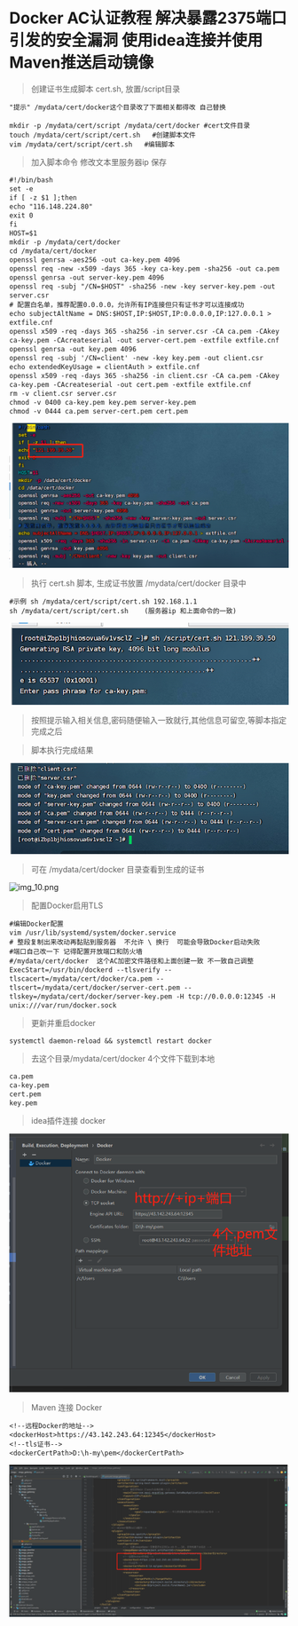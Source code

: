 # Docker AC认证教程 解决暴露2375端口引发的安全漏洞 使用idea连接并使用Maven推送启动镜像
>创建证书生成脚本 cert.sh, 放置/script目录  

```shell
"提示" /mydata/cert/docker这个目录改了下面相关都得改 自己替换 

mkdir -p /mydata/cert/script /mydata/cert/docker #cert文件目录   
touch /mydata/cert/script/cert.sh   #创建脚本文件
vim /mydata/cert/script/cert.sh   #编辑脚本
```
>加入脚本命令 修改文本里服务器ip 保存
```shell
#!/bin/bash 
set -e
if [ -z $1 ];then
echo "116.148.224.80"
exit 0
fi
HOST=$1
mkdir -p /mydata/cert/docker
cd /mydata/cert/docker
openssl genrsa -aes256 -out ca-key.pem 4096
openssl req -new -x509 -days 365 -key ca-key.pem -sha256 -out ca.pem
openssl genrsa -out server-key.pem 4096
openssl req -subj "/CN=$HOST" -sha256 -new -key server-key.pem -out server.csr
# 配置白名单，推荐配置0.0.0.0，允许所有IP连接但只有证书才可以连接成功
echo subjectAltName = DNS:$HOST,IP:$HOST,IP:0.0.0.0,IP:127.0.0.1 > extfile.cnf
openssl x509 -req -days 365 -sha256 -in server.csr -CA ca.pem -CAkey ca-key.pem -CAcreateserial -out server-cert.pem -extfile extfile.cnf
openssl genrsa -out key.pem 4096
openssl req -subj '/CN=client' -new -key key.pem -out client.csr
echo extendedKeyUsage = clientAuth > extfile.cnf
openssl x509 -req -days 365 -sha256 -in client.csr -CA ca.pem -CAkey ca-key.pem -CAcreateserial -out cert.pem -extfile extfile.cnf
rm -v client.csr server.csr
chmod -v 0400 ca-key.pem key.pem server-key.pem
chmod -v 0444 ca.pem server-cert.pem cert.pem
```
![img_1.png](img_1.png)
> 执行 cert.sh 脚本, 生成证书放置 /mydata/cert/docker 目录中

```shell
#示例 sh /mydata/cert/script/cert.sh 192.168.1.1
sh /mydata/cert/script/cert.sh    (服务器ip 和上面命令的一致) 
```
![img_3.png](img_3.png)
> 按照提示输入相关信息,密码随便输入一致就行,其他信息可留空,等脚本指定完成之后

>脚本执行完成结果

![img_4.png](img_4.png)

> 可在 /mydata/cert/docker 目录查看到生成的证书 

![img_10.png](img_10.png)

>配置Docker启用TLS

```shell
#编辑Docker配置
vim /usr/lib/systemd/system/docker.service
# 整段复制出来改动再黏贴到服务器  不允许 \ 换行  可能会导致Docker启动失败
#端口自己改一下 记得配置开放端口和防火墙    
#/mydata/cert/docker  这个AC加密文件路径和上面创建一致 不一致自己调整
ExecStart=/usr/bin/dockerd --tlsverify --tlscacert=/mydata/cert/docker/ca.pem --tlscert=/mydata/cert/docker/server-cert.pem --tlskey=/mydata/cert/docker/server-key.pem -H tcp://0.0.0.0:12345 -H unix:///var/run/docker.sock
```
>更新并重启docker 

```shell
systemctl daemon-reload && systemctl restart docker
```
>去这个目录/mydata/cert/docker 4个文件下载到本地
```shell
ca.pem
ca-key.pem
cert.pem
key.pem
```
> idea插件连接 docker  

![img_8.png](img_8.png)

>Maven 连接 Docker
```shell
<!--远程Docker的地址-->
<dockerHost>https://43.142.243.64:12345</dockerHost>
<!--tls证书-->
<dockerCertPath>D:\h-my\pem</dockerCertPath>
```
![img_9.png](img_9.png)




























